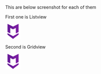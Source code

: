 This are below screenshot for each of them

First one is Listview 

![alt text](https://github.com/adam-p/markdown-here/raw/master/src/common/images/icon48.png "List")

Second is Gridview

![alt text](https://github.com/adam-p/markdown-here/raw/master/src/common/images/icon48.png "Grid")


